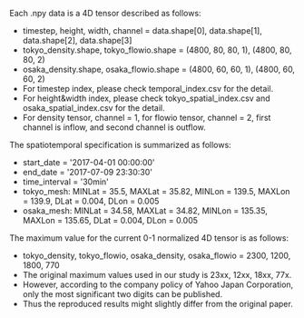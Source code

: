Each .npy data is a 4D tensor described as follows:
* timestep, height, width, channel = data.shape[0], data.shape[1], data.shape[2], data.shape[3]
* tokyo_density.shape, tokyo_flowio.shape = (4800, 80, 80, 1), (4800, 80, 80, 2)
* osaka_density.shape, osaka_flowio.shape = (4800, 60, 60, 1), (4800, 60, 60, 2)
* For timestep index, please check temporal_index.csv for the detail.
* For height&width index, please check tokyo_spatial_index.csv and osaka_spatial_index.csv for the detail.
* For density tensor, channel = 1, for flowio tensor, channel = 2, first channel is inflow, and second channel is outflow.

The spatiotemporal specification is summarized as follows:
* start_date = '2017-04-01 00:00:00'
* end_date = '2017-07-09 23:30:30'
* time_interval = '30min'
* tokyo_mesh: MINLat = 35.5, MAXLat = 35.82, MINLon = 139.5, MAXLon = 139.9, DLat = 0.004, DLon = 0.005 
* osaka_mesh: MINLat = 34.58, MAXLat = 34.82, MINLon = 135.35, MAXLon = 135.65, DLat = 0.004, DLon = 0.005

The maximum value for the current 0-1 normalized 4D tensor is as follows:
* tokyo_density, tokyo_flowio, osaka_density, osaka_flowio = 2300, 1200, 1800, 770
* The original maximum values used in our study is 23xx, 12xx, 18xx, 77x. 
* However, according to the company policy of Yahoo Japan Corporation, only the most significant two digits can be published. 
* Thus the reproduced results might slightly differ from the original paper. 
